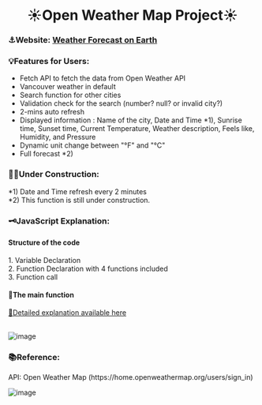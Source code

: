 <h1 align="center">☀️Open Weather Map Project☀️</h1>
<h3 align="left">⚓Website: <a href = "https://yuki-m.ciccc.tech/">Weather Forecast on Earth</a></h3>
<h3 align="left">💡Features for Users:</h3>

- Fetch API to fetch the data from Open Weather API
- Vancouver weather in default
- Search function for other cities
- Validation check for the search (number? null? or invalid city?)
- 2-mins auto refresh
- Displayed information : Name of the city, Date and Time *1), Sunrise time, Sunset time, Current Temperature, Weather description, Feels like, Humidity, and Pressure
- Dynamic unit change between "°F" and "°C"
- Full forecast *2)

<h3 align="left">🙇‍♀️Under Construction:</h3>
  *1) Date and Time refresh every 2 minutes<br>
  *2) This function is still under construction.

<h3 align="left">🗝️JavaScript Explanation:</h3>
  <h4>Structure of the code</h4>
  1. Variable Declaration<br>
  2. Function Declaration with 4 functions included<br>
  3. Function call <br>

<h4>🏴󠁵󠁳󠁭󠁥󠁿The main function</h4>
<a href ="https://github.com/YukiRamu/WMAD-Open-Weather-Map-Project/blob/master/Midterm%20Note.pdf" target = "_blank">🔗Detailed explanation available here</a>
<br><br>


![image](https://user-images.githubusercontent.com/76931326/111107931-0f27b500-8515-11eb-9800-4e3d0e5a9cda.png)

<h3 align="left">📚Reference:</h3>
<p align="left">API: Open Weather Map (https://home.openweathermap.org/users/sign_in)</p>

![image](https://user-images.githubusercontent.com/76931326/110907174-dc39b300-82c1-11eb-85d7-27464cf5c7e5.png)

